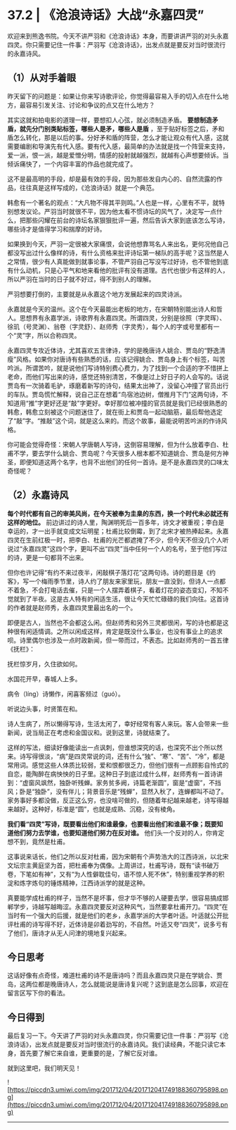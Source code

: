 # 37.2 | 《沧浪诗话》大战“永嘉四灵”

欢迎来到熊逸书院。今天不讲严羽和《沧浪诗话》本身，而要讲讲严羽的对头永嘉四灵。你只需要记住一件事：严羽写《沧浪诗话》，出发点就是要反对当时很流行的永嘉诗风。

## （1）从对手着眼

昨天留下的问题是：如果让你来写诗歌评论，你觉得最容易入手的切入点在什么地方，最容易引发关注、讨论和争议的点又在什么地方？

其实这就和拍电影的道理一样，要想扣人心弦，就必须制造矛盾。 **要想制造矛盾，就先分门别类贴标签，哪些人是矛，哪些人是盾** ，至于贴好标签之后，矛和盾怎么转化，那是以后的事。分好矛和盾的阵营，怎么才能让观众有代入感，这就需要编剧和导演先有代入感。要有代入感，最简单的办法就是找一个阵营来支持，爱一派，恨一派，越是爱憎分明，情感的投射就越强烈，就越有心声想要倾诉。当倾诉痛快了，一个内容丰富的作品也就完成了。

这不是最高明的手段，却是最有效的手段，因为那些发自内心的、自然流露的作品，往往真是这样写成的，《沧浪诗话》就是一个典范。

韩愈有一个著名的观点：“大凡物不得其平则鸣。”人也是一样，心里有不平，就特别想发议论。严羽当时就很不平，因为他太看不惯诗坛的风气了，决定写一点什么，把那些闪耀在前台的诗坛名家狠狠批评一遍，然后告诉大家到底该怎么写诗，哪些诗才是值得学习和揣摩的好诗。

如果换到今天，严羽一定很被大家痛恨，会说他想靠骂名人来出名，更何况他自己都没写出过什么像样的诗，有什么资格来批评诗坛第一梯队的高手呢？这当然是人之常情，很少有人真能做到就事论事，不管严羽自己写没写过好诗，也不管他到底有什么动机，只是心平气和地来看他的批评有没有道理。古代也很少有这样的人，所以严羽在当时的日子就不好过，得不到别人的理解。

严羽想要打倒的，主要就是从永嘉这个地方发展起来的四灵诗派。

永嘉就是今天的温州。这个在今天最能出老板的地方，在宋朝特别能出诗人和哲人。思想界有永嘉学派，诗歌界有永嘉四灵。所谓四灵，分别是徐照（字灵晖）、徐玑（号灵渊）、翁卷（字灵舒）、赵师秀（字灵秀），每个人的字或号里都有一个“灵”字，所以合称四灵。

永嘉四灵专攻近体诗，尤其喜欢五言律诗，学的是晚唐诗人姚合、贾岛的“野逸清瘦”风格。如果你对唐诗有些熟悉的话，应该记得姚合、贾岛身上有个标签，叫苦吟派。所谓苦吟，就是说他们写诗特别费心费力，为了找到一个合适的字不惜拼上老命，而他们写出来的诗，感觉还特别清苦，不像是过上好日子的人会写的。话说贾岛有一次骑着毛驴，琢磨着新写的诗句，结果太出神了，没留心冲撞了官员出行的车队。贾岛慌忙解释，说自己正在想着“鸟宿池边树，僧推月下门”这两句诗，不知道用“推”字更好还是“敲”字更好。幸好那位被冲撞的官员就是我们已经很熟悉的韩愈，韩愈立刻被这个问题迷住了，就在街上和贾岛一起动脑筋，最后帮他选定了“敲”字。“推敲”这个词，就是这么来的。而这个故事，最能说明苦吟派的作诗风格。

你可能会觉得奇怪：宋朝人学唐朝人写诗，这倒容易理解，但为什么放着李白、杜甫不学，要去学什么姚合、贾岛呢？今天很多人根本都不知道姚合、贾岛是何方神圣，即便知道这两个名字，也背不出他们的任何一首诗。是不是永嘉四灵的口味太奇怪呢？

## （2）永嘉诗风

 **每个时代都有自己的审美风尚，在今天被奉为圭臬的东西，换一个时代未必就还有这样的地位。** 前边讲过的诗人里，陶渊明死后一百多年，诗文才被重视；李白是幸运的，才一出手就变成文坛明星；杜甫比较倒霉，到了北宋才被热捧起来。永嘉四灵在生前红极一时，把李白、杜甫的光芒都遮掩了不少，但今天不但没几个人听说过“永嘉四灵”这四个字，更叫不出“四灵”当中任何一个人的名号，至于他们写过的诗，更是一句都背不出来。

但你也许记得“有约不来过夜半，闲敲棋子落灯花”这两句诗。诗的题目是《约客》，写一个梅雨季节里，诗人约了朋友来家里玩，朋友一直没到，但诗人一点都不着急，不会打电话去催，只是一个人摆弄着棋子，看着灯花的姿态变幻，不知不觉就到了半夜。这是古人特有的闲适生活，很让今天忙忙碌碌的我们向往。这首诗的作者就是赵师秀，永嘉四灵里最出名的一个。

即便是古人，当然也不会都这么闲。但赵师秀和另外三灵都很闲，写的诗也都是这种很有闲适情调。之所以闲成这样，肯定是既没什么事业，也没有事业上的追求呗。诗里偶尔也涉及一点时政新闻，但一带而过，不表态。比如赵师秀的一首五律《抚栏》：

抚栏惊岁月，久住欲如何。

水国花开早，春城人上多。

病令（líng）诗懒作，闲喜客频过（guó）。

听说边头事，时贤策在和。

诗人生病了，所以懒得写诗，生活太闲了，幸好经常有客人来玩。客人会带来一些新闻，说当局正在考虑和金国议和。说到这里，诗就结束了。

这样的写法，细读好像能读出一点讽刺，但谁想深究的话，也深究不出个所以然来。诗写得很淡，“病”是四灵常说的词，还有什么“独”、“寒”、“苦”、“冷”，都是常用词。感觉这些人体质比较弱，爱和恨都很乏力，但他们很有一点顾影自怜式的自恋，能陶醉在病怏怏的日子里。这种日子到底过成什么样，赵师秀有一首诗讲到：“虚窗风飒然，独卧听残蝉。家务贫多阙，诗篇老渐圆”，窗是“虚窗”，不挡风；卧是“独卧”，没有伴儿；背景音乐是“残蝉”，显然入秋了，连蝉都叫不动了。家务事好多都没做，反正这么穷，也没啥可做的，但随着年纪越来越老，诗写得越来越好。这种好，标准是“圆”，也就是成熟、沉稳，没有棱角。

 **我们看“四灵”写诗，既要看出他们和谁最像，也要看出他们和谁最不像；既要知道他们努力去学谁，也要知道他们努力在反对谁。** 他们头一个反对的人，你肯定想不到，竟然是杜甫。

这事说来话长，他们之所以反对杜甫，因为宋朝有个声势浩大的江西诗派，以北宋文坛宗主黄庭坚为首，把杜甫奉为偶像。上周讲过，杜甫写诗，既有“读书破万卷，下笔如有神”，又有“为人性僻耽佳句，语不惊人死不休”，特别重视学养的积淀和炼字炼句的锤炼精神，江西诗派学的就是这种。

真要能学成杜甫的样子，当然不是坏事，但才华不够的人硬要去学，很容易搞成邯郸学步，诗越写越晦涩。永嘉四灵要反对这种风气，当然要拿杜甫开刀。“四灵”在当时有一个强大的后援，就是他们的老乡，永嘉学派的大学者叶适。叶适就公开批评杜甫的诗写得不好，近体诗是卯着劲写的，不自然。叶适又夸“四灵”，说多亏有了他们，唐诗才从无人问津的境地复兴起来。

## 今日思考

这话好像有点奇怪，难道杜甫的诗不是唐诗吗？而且永嘉四灵只是在学姚合、贾岛，这两位都是晚唐诗人，怎么就能说是唐诗复兴呢？这到底是怎么回事，欢迎在留言区写下你的看法。

## 今日得到

最后复习一下。今天讲了严羽的对头永嘉四灵，你只需要记住一件事：严羽写《沧浪诗话》，出发点就是要反对当时很流行的永嘉诗风。我们读经典，不能只读它本身，首先要了解它来自谁，更重要的是，了解它反对谁。

就到这里吧，我们明天见！

![https://piccdn3.umiwi.com/img/201712/04/201712041749188360795898.png](https://piccdn3.umiwi.com/img/201712/04/201712041749188360795898.png)

---
